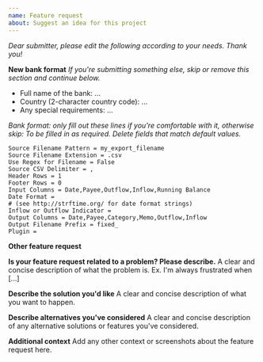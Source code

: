 ```yaml
---
name: Feature request
about: Suggest an idea for this project
---
```


_Dear submitter, please edit the following according to your needs. Thank you!_

**New bank format**
_If you're submitting something else, skip or remove this section and continue below._

- Full name of the bank: ...
- Country (2-character country code): ...
- Any special requirements: ...

_Bank format: only fill out these lines if you're comfortable with it, otherwise skip:_
_To be filled in as required. Delete fields that match default values._

```
Source Filename Pattern = my_export_filename
Source Filename Extension = .csv
Use Regex for Filename = False
Source CSV Delimiter = ,
Header Rows = 1
Footer Rows = 0
Input Columns = Date,Payee,Outflow,Inflow,Running Balance
Date Format =
# (see http://strftime.org/ for date format strings)
Inflow or Outflow Indicator =
Output Columns = Date,Payee,Category,Memo,Outflow,Inflow
Output Filename Prefix = fixed_
Plugin =
```

**Other feature request**

**Is your feature request related to a problem? Please describe.**
A clear and concise description of what the problem is. Ex. I'm always frustrated when [...]

**Describe the solution you'd like**
A clear and concise description of what you want to happen.

**Describe alternatives you've considered**
A clear and concise description of any alternative solutions or features you've considered.

**Additional context**
Add any other context or screenshots about the feature request here.
